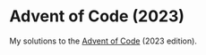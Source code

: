 # Advent of Code (2023)

My solutions to the [Advent of Code](https://adventofcode.com) (2023 edition).